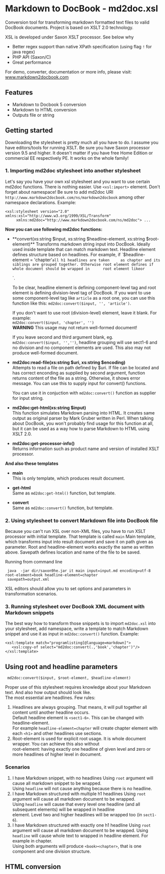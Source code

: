 Markdown to DocBook - md2doc.xsl
================================

Conversion tool for transforming markdown formatted text files to valid DocBook documents. Project is based on XSLT 2.0 technology.

XSL is developed under Saxon XSLT processor. See below why
 
   * Better regex support than native XPath specification (using flag `!` for java regex)
   * PHP API (Saxon/C)
   * Great performance

For demo, converter, documentation or more info, please visit:
www.markdown2docbook.com


Features
--------

   * Markdown to Docbook 5 conversion
   * Markdown to HTML conversion
   * Outputs file or string

Getting started
---------------

Downloading the stylesheet is pretty much all you have to do. I assume you have editors/tools for running XSLT. 
Be sure you have Saxon processor version 9.5 and higher. It doesn't matter if you have free Home Edition or commercial EE respectively PE. It works on the whole family! 

### 1. Importing md2doc stylesheet into another stylesheet ###
      
  Let's say you have your own xsl stylesheet and you want to use certain md2doc functions.
  There is nothing easier. Use `<xsl:import>` element. Don't forget about namespace! Be sure to add md2doc URI                `http://www.markdown2docbook.com/ns/markdown2docbook` among other namespace declarations. Example:

    <xsl:stylesheet version="2.0" xmlns:xsl="http://www.w3.org/1999/XSL/Transform"
         xmlns:md2doc="http://www.markdown2docbook.com/ns/md2doc"> ...

  **Now you can use following md2doc functions:**
     
  * **convert(xs:string $input, xs:string $headline-element, xs:string $root-element)**  
    Transforms markdown string input into DocBook. Ideally used inside template that can match markdown text. Headline           element defines structure based on headlines. For example, if `$headline-element = 'chapter'` all h1 headlines are taken     as chapter and its siblings are grouped together. Otherwise root element defines if whole document should be wrapped in      root element like `<book>` or `<article>`.

    To be clear, headline element is defining component-level tag and root element is defining division-level tag of             DocBook. If you want to use some component-level tag like `article` as a root one, you can use this function like this:      `md2doc:convert($input, '', 'article')`.
    
    If you don't want to use root (division-level) element, leave it blank. For example:  
    `md2doc:convert($input, 'chapter', '')`  
    **WARNING** This usage may not return well-formed document!
    
    If you leave second and third argument blank, eg. `md2doc:convert($input, '','')`, headline grouping will use sect1-6 and     no division and no component elements are used. This also may not produce well-formed document.

  * **md2doc:read-file(xs:string $uri, xs:string $encoding)**  
    Attempts to read a file on path defined by $uri. If file can be located and has correct enconding as supplied by second      argument, function returns content of the file as a string. Otherwise, it shows error message. You can use this to supply     input for convert() functions.

    You can use it in conjuction with `md2doc:convert()` function as supplier for input string.

  * **md2doc:get-html(xs:string $input)**  
    This function simulates Markdown parsing into HTML. It creates same output as original parser by Mark Gruber written in      Perl. When talking about DocBook, you won't probably find usage for this function at all, but it can be used as a way how     to parse Markdown to HTML using XSLT 2.0.
    
  * **md2doc:get-processor-info()**  
    Returns information such as product name and version of installed XSLT processor.

**And also these templates**

  * **main**  
    This is only template, which produces result document.
  
  * **get-html**  
    Same as `md2doc:get-html()` function, but template.

  * **convert**  
     Same as `md2doc:convert()` function, but template.
 
### 2. Using stylesheet to convert Markdown file into DocBook file ###

 Because you can't run XSL over non-XML files, you have to run XSLT processor with initial template. That template is called `main` Main template, which transforms input into result document and save it on path given as parameter. Root and headline-element works exactly the same as written above. Savepath defines location and name of the file to be saved. 

  Running from command line
  
     java  -jar dir/saxon9he.jar it main input=input.md encoding=utf-8 root-element=book headline-element=chapter  
     savepath=output.xml 

  XSL editors should allow you to set options and parameters in transformation scenarios.

### 3. Running stylesheet over DocBook XML document with Markdown snippets ###

  The best way how to transform those snippets is to import `md2doc.xsl` into your stylesheet, add namespace, write a template to match Markdown snippet and use it as input in `md2doc:convert()` function. Example:
  
    <xsl:template match="programlisting[@language=markdown]">
       <xsl:copy-of select="md2doc:convert(.,'book','chapter')"/>
    </xsl:template>
    
Using root and headline parameters 
----------------------------------

     md2doc:convert($input, $root-element, $headline-element)

Proper use of this stylesheet requires knowledge about your Markdown text. And also how output should look like.  
The most essential are headlines. Few rules:
  
  1. Headlines are always grouping. That means, it will pull together all content until another headline occurs.  
     Default headline element is `<sect1-6>`. This can be changed with headline-element.  
     For example `headline-element=chapter` will create chapter element with each `<h1>` and other headlines use sections.
  2. Root-element is used for explicit root usage. It is whole document wrapper. You can achieve this also without  
     root-element: having exactly one headline of given level and zero or more headlines of higher level in document.
  
### Scenarios

  1. I have Markdown snippet, with no headlines
     Using `root` argument will cause all markdown snippet to be wrapped.  
     Using `headline` will not cause anything because there is no headline.
  2. I have Markdown structured with multiple h1 headlines
     Using `root` argument will cause all markdown document to be wrapped.  
     Using `headline` will cause that every level one headline (and all subsequent elements) will be wrapped in headline  
     element. Level two and higher headlines will be wrapped too (in `sect1-6`).
  3. I have Markdown structured with exactly one h1 headline
     Using `root` argument will cause all markdown document to be wrapped. 
     Using `headline` will cause whole text to wrapped in headline element. For example in chapter.  
     Using both arguments will produce `<book><chapter>`, that is one component and one division structure.


HTML conversion
---------------


